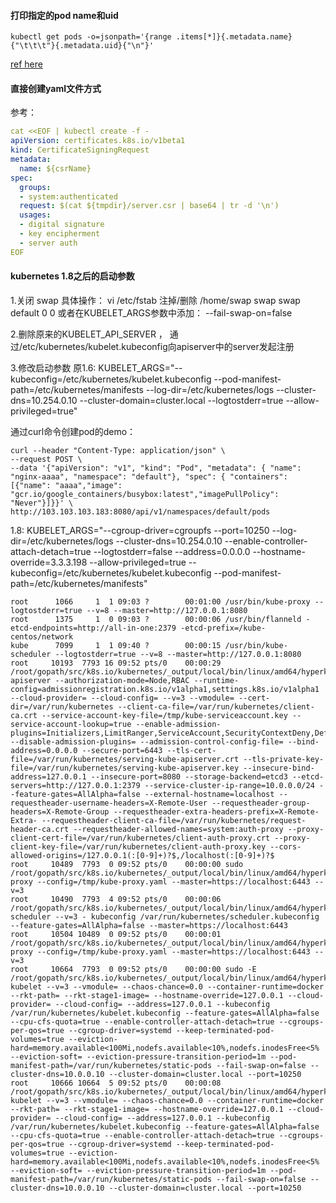 #### 打印指定的pod name和uid
```shell
kubectl get pods -o=jsonpath='{range .items[*]}{.metadata.name}{"\t\t\t"}{.metadata.uid}{"\n"}'
```
[ref here](https://kubernetes.io/docs/reference/kubectl/jsonpath/)

#### 直接创建yaml文件方式
参考：
```yaml
cat <<EOF | kubectl create -f -
apiVersion: certificates.k8s.io/v1beta1
kind: CertificateSigningRequest
metadata:
  name: ${csrName}
spec:
  groups:
  - system:authenticated
  request: $(cat ${tmpdir}/server.csr | base64 | tr -d '\n')
  usages:
  - digital signature
  - key encipherment
  - server auth
EOF
```
#### kubernetes 1.8之后的启动参数

1.关闭 swap
具体操作：
vi /etc/fstab
注掉/删除  /home/swap swap swap default 0 0
或者在KUBELET_ARGS参数中添加： --fail-swap-on=false

2.删除原来的KUBELET_API_SERVER ， 通过/etc/kubernetes/kubelet.kubeconfig向apiserver中的server发起注册

3.修改启动参数
原1.6:
KUBELET_ARGS="--kubeconfig=/etc/kubernetes/kubelet.kubeconfig --pod-manifest-path=/etc/kubernetes/manifests --log-dir=/etc/kubernetes/logs --cluster-dns=10.254.0.10 --cluster-domain=cluster.local --logtostderr=true --allow-privileged=true"


通过curl命令创建pod的demo：
```shell
curl --header "Content-Type: application/json" \
--request POST \
--data '{"apiVersion": "v1", "kind": "Pod", "metadata": { "name": "nginx-aaaa", "namespace": "default"}, "spec": { "containers": [{"name": "aaaa","image": "gcr.io/google_containers/busybox:latest","imagePullPolicy": "Never"}]}}' \
http://103.103.103.183:8080/api/v1/namespaces/default/pods
```

1.8:
KUBELET_ARGS="--cgroup-driver=cgroupfs --port=10250 --log-dir=/etc/kubernetes/logs --cluster-dns=10.254.0.10 --enable-controller-attach-detach=true --logtostderr=false --address=0.0.0.0 --hostname-override=3.3.3.198 --allow-privileged=true --kubeconfig=/etc/kubernetes/kubelet.kubeconfig --pod-manifest-path=/etc/kubernetes/manifests"





```shell
root      1066     1  1 09:03 ?        00:01:00 /usr/bin/kube-proxy --logtostderr=true --v=8 --master=http://127.0.0.1:8080
root      1375     1  0 09:03 ?        00:00:06 /usr/bin/flanneld -etcd-endpoints=http://all-in-one:2379 -etcd-prefix=/kube-centos/network
kube      7099     1  1 09:40 ?        00:00:15 /usr/bin/kube-scheduler --logtostderr=true --v=8 --master=http://127.0.0.1:8080
root     10193  7793 16 09:52 pts/0    00:00:29 /root/gopath/src/k8s.io/kubernetes/_output/local/bin/linux/amd64/hyperkube apiserver --authorization-mode=Node,RBAC --runtime-config=admissionregistration.k8s.io/v1alpha1,settings.k8s.io/v1alpha1 --cloud-provider= --cloud-config= --v=3 --vmodule= --cert-dir=/var/run/kubernetes --client-ca-file=/var/run/kubernetes/client-ca.crt --service-account-key-file=/tmp/kube-serviceaccount.key --service-account-lookup=true --enable-admission-plugins=Initializers,LimitRanger,ServiceAccount,SecurityContextDeny,DefaultStorageClass,DefaultTolerationSeconds,MutatingAdmissionWebhook,ValidatingAdmissionWebhook,ResourceQuota,PodPreset --disable-admission-plugins= --admission-control-config-file= --bind-address=0.0.0.0 --secure-port=6443 --tls-cert-file=/var/run/kubernetes/serving-kube-apiserver.crt --tls-private-key-file=/var/run/kubernetes/serving-kube-apiserver.key --insecure-bind-address=127.0.0.1 --insecure-port=8080 --storage-backend=etcd3 --etcd-servers=http://127.0.0.1:2379 --service-cluster-ip-range=10.0.0.0/24 --feature-gates=AllAlpha=false --external-hostname=localhost --requestheader-username-headers=X-Remote-User --requestheader-group-headers=X-Remote-Group --requestheader-extra-headers-prefix=X-Remote-Extra- --requestheader-client-ca-file=/var/run/kubernetes/request-header-ca.crt --requestheader-allowed-names=system:auth-proxy --proxy-client-cert-file=/var/run/kubernetes/client-auth-proxy.crt --proxy-client-key-file=/var/run/kubernetes/client-auth-proxy.key --cors-allowed-origins=/127.0.0.1(:[0-9]+)?$,/localhost(:[0-9]+)?$
root     10489  7793  0 09:52 pts/0    00:00:00 sudo /root/gopath/src/k8s.io/kubernetes/_output/local/bin/linux/amd64/hyperkube proxy --config=/tmp/kube-proxy.yaml --master=https://localhost:6443 --v=3
root     10490  7793  4 09:52 pts/0    00:00:06 /root/gopath/src/k8s.io/kubernetes/_output/local/bin/linux/amd64/hyperkube scheduler --v=3 - kubeconfig /var/run/kubernetes/scheduler.kubeconfig --feature-gates=AllAlpha=false --master=https://localhost:6443
root     10504 10489  0 09:52 pts/0    00:00:01 /root/gopath/src/k8s.io/kubernetes/_output/local/bin/linux/amd64/hyperkube proxy --config=/tmp/kube-proxy.yaml --master=https://localhost:6443 --v=3
root     10664  7793  0 09:52 pts/0    00:00:00 sudo -E /root/gopath/src/k8s.io/kubernetes/_output/local/bin/linux/amd64/hyperkube kubelet --v=3 --vmodule= --chaos-chance=0.0 --container-runtime=docker --rkt-path= --rkt-stage1-image= --hostname-override=127.0.0.1 --cloud-provider= --cloud-config= --address=127.0.0.1 --kubeconfig /var/run/kubernetes/kubelet.kubeconfig --feature-gates=AllAlpha=false --cpu-cfs-quota=true --enable-controller-attach-detach=true --cgroups-per-qos=true --cgroup-driver=systemd --keep-terminated-pod-volumes=true --eviction-hard=memory.available<100Mi,nodefs.available<10%,nodefs.inodesFree<5% --eviction-soft= --eviction-pressure-transition-period=1m --pod-manifest-path=/var/run/kubernetes/static-pods --fail-swap-on=false --cluster-dns=10.0.0.10 --cluster-domain=cluster.local --port=10250
root     10666 10664  5 09:52 pts/0    00:00:08 /root/gopath/src/k8s.io/kubernetes/_output/local/bin/linux/amd64/hyperkube kubelet --v=3 --vmodule= --chaos-chance=0.0 --container-runtime=docker --rkt-path= --rkt-stage1-image= --hostname-override=127.0.0.1 --cloud-provider= --cloud-config= --address=127.0.0.1 --kubeconfig /var/run/kubernetes/kubelet.kubeconfig --feature-gates=AllAlpha=false --cpu-cfs-quota=true --enable-controller-attach-detach=true --cgroups-per-qos=true --cgroup-driver=systemd --keep-terminated-pod-volumes=true --eviction-hard=memory.available<100Mi,nodefs.available<10%,nodefs.inodesFree<5% --eviction-soft= --eviction-pressure-transition-period=1m --pod-manifest-path=/var/run/kubernetes/static-pods --fail-swap-on=false --cluster-dns=10.0.0.10 --cluster-domain=cluster.local --port=10250
```
